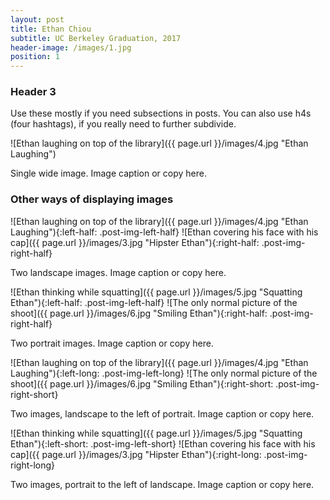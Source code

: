 ```yaml
---
layout: post
title: Ethan Chiou
subtitle: UC Berkeley Graduation, 2017
header-image: /images/1.jpg
position: 1
---
```


### Header 3

Use these mostly if you need subsections in posts. You can also use h4s (four hashtags), if you really need to further subdivide.

![Ethan laughing on top of the library]({{ page.url }}/images/4.jpg "Ethan Laughing")

Single wide image. Image caption or copy here.

### Other ways of displaying images

![Ethan laughing on top of the library]({{ page.url }}/images/4.jpg "Ethan Laughing"){:left-half: .post-img-left-half}
![Ethan covering his face with his cap]({{ page.url }}/images/3.jpg "Hipster Ethan"){:right-half: .post-img-right-half}

Two landscape images. Image caption or copy here.


![Ethan thinking while squatting]({{ page.url }}/images/5.jpg "Squatting Ethan"){:left-half: .post-img-left-half}
![The only normal picture of the shoot]({{ page.url }}/images/6.jpg "Smiling Ethan"){:right-half: .post-img-right-half}

Two portrait images. Image caption or copy here.


![Ethan laughing on top of the library]({{ page.url }}/images/4.jpg "Ethan Laughing"){:left-long: .post-img-left-long}
![The only normal picture of the shoot]({{ page.url }}/images/6.jpg "Smiling Ethan"){:right-short: .post-img-right-short}

<!-- ruler to straighten the text. Needed after these landscape/portrait rows -->
<div class="ruler"></div>

Two images, landscape to the left of portrait. Image caption or copy here.

![Ethan thinking while squatting]({{ page.url }}/images/5.jpg "Squatting Ethan"){:left-short: .post-img-left-short}
![Ethan covering his face with his cap]({{ page.url }}/images/3.jpg "Hipster Ethan"){:right-long: .post-img-right-long}

<!-- ruler to straighten the text. Needed after these landscape/portrait rows -->
<div class="ruler"></div>

Two images, portrait to the left of landscape. Image caption or copy here.
